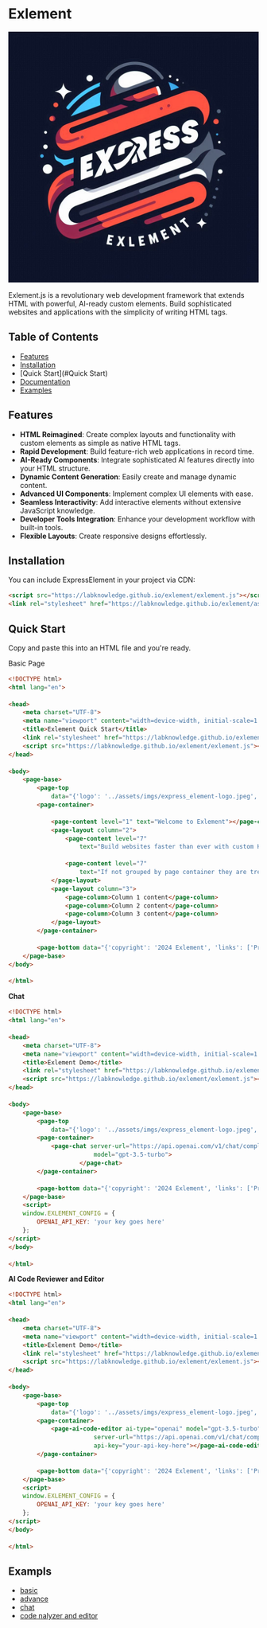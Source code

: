 # Exlement

![Exlement Logo](assets/imgs/express_element-logo.jpeg)

Exlement.js is a revolutionary web development framework that extends HTML with powerful, AI-ready custom elements. Build sophisticated websites and applications with the simplicity of writing HTML tags.

## Table of Contents

- [Features](#features)
- [Installation](#installation)
- [Quick Start](#Quick Start)
- [Documentation](docs/README.md)
- [Examples](docs/api-reference.md)

## Features

- **HTML Reimagined**: Create complex layouts and functionality with custom elements as simple as native HTML tags.
- **Rapid Development**: Build feature-rich web applications in record time.
- **AI-Ready Components**: Integrate sophisticated AI features directly into your HTML structure.
- **Dynamic Content Generation**: Easily create and manage dynamic content.
- **Advanced UI Components**: Implement complex UI elements with ease.
- **Seamless Interactivity**: Add interactive elements without extensive JavaScript knowledge.
- **Developer Tools Integration**: Enhance your development workflow with built-in tools.
- **Flexible Layouts**: Create responsive designs effortlessly.

## Installation

You can include ExpressElement in your project via CDN:

```html
<script src="https://labknowledge.github.io/exlement/exlement.js"></script>
<link rel="stylesheet" href="https://labknowledge.github.io/exlement/assets/css/exlement.css">
```

## Quick Start
Copy and paste this into an HTML file and you're ready.

Basic Page
```html
<!DOCTYPE html>
<html lang="en">

<head>
    <meta charset="UTF-8">
    <meta name="viewport" content="width=device-width, initial-scale=1.0">
    <title>Exlement Quick Start</title>
    <link rel="stylesheet" href="https://labknowledge.github.io/exlement/assets/css/exlement.css">
    <script src="https://labknowledge.github.io/exlement/exlement.js"></script>
</head>

<body>
    <page-base>
        <page-top
            data="{'logo': '../assets/imgs/express_element-logo.jpeg', 'links': ['Home', 'About', 'Contact']}"></page-top>
        <page-container>

            <page-content level="1" text="Welcome to Exlement"></page-content>
            <page-layout column="2">
                <page-content level="7"
                    text="Build websites faster than ever with custom HTML elements! "></page-content>

                <page-content level="7"
                    text="If not grouped by page container they are treated individually"></page-content>
            </page-layout>
            <page-layout column="3">
                <page-column>Column 1 content</page-column>
                <page-column>Column 2 content</page-column>
                <page-column>Column 3 content</page-column>
            </page-layout>
        </page-container>

        <page-bottom data="{'copyright': '2024 Exlement', 'links': ['Privacy', 'Terms']}"></page-bottom>
    </page-base>
</body>

</html>
```

**Chat**
```html
<!DOCTYPE html>
<html lang="en">

<head>
    <meta charset="UTF-8">
    <meta name="viewport" content="width=device-width, initial-scale=1.0">
    <title>Exlement Demo</title>
    <link rel="stylesheet" href="https://labknowledge.github.io/exlement/assets/css/exlement.css">
    <script src="https://labknowledge.github.io/exlement/exlement.js"></script>
</head>

<body>
    <page-base>
        <page-top
            data="{'logo': '../assets/imgs/express_element-logo.jpeg', 'links': ['Home', 'About', 'Contact']}"></page-top>
        <page-container>
            <page-chat server-url="https://api.openai.com/v1/chat/completions" chat-type="openai"
                        model="gpt-3.5-turbo">
                    </page-chat>
        </page-container>

        <page-bottom data="{'copyright': '2024 Exlement', 'links': ['Privacy', 'Terms']}"></page-bottom>
    </page-base>
    <script>
    window.EXLEMENT_CONFIG = {
        OPENAI_API_KEY: 'your key goes here'
    };
</script>
</body>

</html>
```


**AI Code Reviewer and Editor**
```html
<!DOCTYPE html>
<html lang="en">

<head>
    <meta charset="UTF-8">
    <meta name="viewport" content="width=device-width, initial-scale=1.0">
    <title>Exlement Demo</title>
    <link rel="stylesheet" href="https://labknowledge.github.io/exlement/assets/css/exlement.css">
    <script src="https://labknowledge.github.io/exlement/exlement.js"></script>
</head>

<body>
    <page-base>
        <page-top
            data="{'logo': '../assets/imgs/express_element-logo.jpeg', 'links': ['Home', 'About', 'Contact']}"></page-top>
        <page-container>
            <page-ai-code-editor ai-type="openai" model="gpt-3.5-turbo"
                        server-url="https://api.openai.com/v1/chat/completions" language="javascript"
                        api-key="your-api-key-here"></page-ai-code-editor>
        </page-container>

        <page-bottom data="{'copyright': '2024 Exlement', 'links': ['Privacy', 'Terms']}"></page-bottom>
    </page-base>
    <script>
    window.EXLEMENT_CONFIG = {
        OPENAI_API_KEY: 'your key goes here'
    };
</script>
</body>

</html>
```

## Exampls
- [basic](/example/basic.html)
- [advance](/example/index.html)
- [chat](/example/chat.html)
- [code nalyzer and editor](/example/code_review.html)